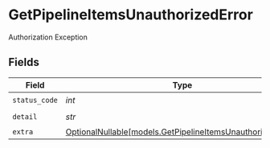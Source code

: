 # GetPipelineItemsUnauthorizedError

Authorization Exception


## Fields

| Field                                                                                                        | Type                                                                                                         | Required                                                                                                     | Description                                                                                                  |
| ------------------------------------------------------------------------------------------------------------ | ------------------------------------------------------------------------------------------------------------ | ------------------------------------------------------------------------------------------------------------ | ------------------------------------------------------------------------------------------------------------ |
| `status_code`                                                                                                | *int*                                                                                                        | :heavy_check_mark:                                                                                           | N/A                                                                                                          |
| `detail`                                                                                                     | *str*                                                                                                        | :heavy_check_mark:                                                                                           | N/A                                                                                                          |
| `extra`                                                                                                      | [OptionalNullable[models.GetPipelineItemsUnauthorizedExtra]](../models/getpipelineitemsunauthorizedextra.md) | :heavy_minus_sign:                                                                                           | N/A                                                                                                          |